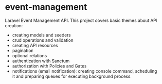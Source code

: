 # event-management
Laravel Event Management API.
This project covers basic themes about API creation:
- creating models and seeders
- crud operations and validation
- creating API resources
- pagination
- optional relations
- authentication with Sanctum
- authorization with Policies and Gates
- notifications (email notification): creating console command, scheduling it and preparing queues for executing background process 
